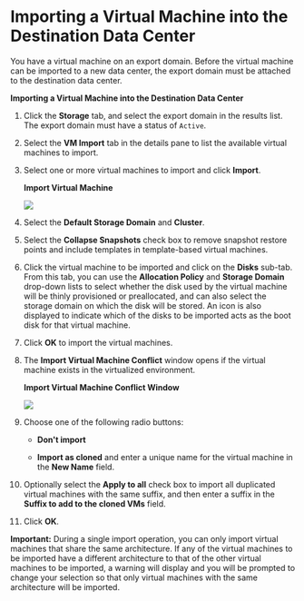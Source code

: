 # Importing a Virtual Machine into the Destination Data Center

You have a virtual machine on an export domain. Before the virtual machine can be imported to a new data center, the export domain must be attached to the destination data center.

**Importing a Virtual Machine into the Destination Data Center**

1. Click the **Storage** tab, and select the export domain in the results list. The export domain must have a status of `Active`.

2. Select the **VM Import** tab in the details pane to list the available virtual machines to import.

3. Select one or more virtual machines to import and click **Import**.

    **Import Virtual Machine**

    ![](images/6582.png)

4. Select the **Default Storage Domain** and **Cluster**.

5. Select the **Collapse Snapshots** check box to remove snapshot restore points and include templates in template-based virtual machines.

6. Click the virtual machine to be imported and click on the **Disks** sub-tab. From this tab, you can use the **Allocation Policy** and **Storage Domain** drop-down lists to select whether the disk used by the virtual machine will be thinly provisioned or preallocated, and can also select the storage domain on which the disk will be stored. An icon is also displayed to indicate which of the disks to be imported acts as the boot disk for that virtual machine.

7. Click **OK** to import the virtual machines.

8. The **Import Virtual Machine Conflict** window opens if the virtual machine exists in the virtualized environment.

    **Import Virtual Machine Conflict Window**

    ![](images/6583.png)

9. Choose one of the following radio buttons: 

    * **Don't import**

    * **Import as cloned** and enter a unique name for the virtual machine in the **New Name** field.

10. Optionally select the **Apply to all** check box to import all duplicated virtual machines with the same suffix, and then enter a suffix in the **Suffix to add to the cloned VMs** field.

11. Click **OK**.

**Important:** During a single import operation, you can only import virtual machines that share the same architecture. If any of the virtual machines to be imported have a different architecture to that of the other virtual machines to be imported, a warning will display and you will be prompted to change your selection so that only virtual machines with the same architecture will be imported.
